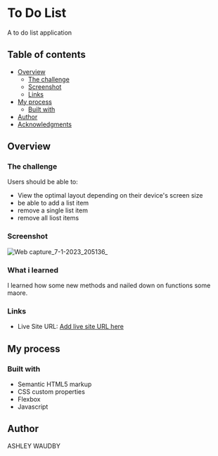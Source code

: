 # To Do List

A to do list application 

## Table of contents

- [Overview](#overview)
  - [The challenge](#the-challenge)
  - [Screenshot](#screenshot)
  - [Links](#links)
- [My process](#my-process)
  - [Built with](#built-with)
- [Author](#author)
- [Acknowledgments](#acknowledgments)


## Overview

### The challenge

Users should be able to:

- View the optimal layout depending on their device's screen size
- be able to add a list item
- remove a single list item
- remove all liost items


### Screenshot


![Web capture_7-1-2023_205136_](https://user-images.githubusercontent.com/84845712/211169868-972651fd-2a4e-45d6-8ef2-321a3b508b02.jpeg)


### What i learned

I learned how some new methods and nailed down on functions some maore.


### Links


- Live Site URL: [Add live site URL here](https://00awaudby.github.io/to-do-app/)

## My process

### Built with

- Semantic HTML5 markup
- CSS custom properties
- Flexbox
- Javascript





## Author

ASHLEY WAUDBY




